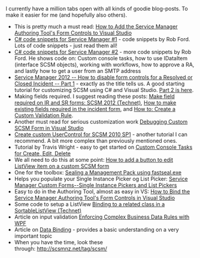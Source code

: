 ﻿I currently have a million tabs open with all kinds of goodie
blog-posts. To make it easier for me (and hopefully also others).

-   This is pretty much a must read: [How to Add the Service Manager
    Authoring Tool's Form Controls to Visual
    Studio](http://blog.concurrency.com/infrastructure/how-to-add-the-service-manager-authoring-tools-form-controls-to-visual-studio/)
-   [C\# code snippets for Service Manager
    \#1](http://scsmnz.net/c-code-snippets-for-service-manager-1/)
    - code snippets by Rob Ford. Lots of code snippets - just read them
    all!
-   [C\# code snippets for Service Manager
    \#2](http://scsmnz.net/c-code-snippets-for-service-manager-2/) -
    more code snippets by Rob Ford. He shows code on: Custom console
    tasks, how to use IDataItem (interface SCSM objects), working with
    workflows, how to approve a RA, and lastly how to get a user from an
    SMTP address
-   [Service Manager 2012 -- How to disable form controls for a Resolved
    or Closed Incident -- Part
    1](http://scsmnz.net/service-manager-2012-how-to-disable-form-controls-for-a-resolved-or-closed-incident-part-1/) -
    exactly as the title tells us. A good starting tutorial for
    customizing SCSM using C\# and Visual Studio. [Part 2 is
    here](http://scsmnz.net/service-manager-2012-how-to-disable-form-controls-for-a-resolved-or-closed-incident-part-2/).
-   Making fields required. I suggest reading these posts: [Make field
    required on IR and SR forms: SCSM 2012
    (Technet)](http://social.technet.microsoft.com/Forums/en-US/customization/thread/2b484db8-195b-4edf-9e25-e178d6bb697f), [How
    to make existing fields required in the incident
    form](http://social.technet.microsoft.com/Forums/en-US/customization/thread/3b44dc26-ead0-4bad-b1fd-72bfa49e84f9),
    and [How to: Create a Custom Validation
    Rule](http://msdn.microsoft.com/en-us/library/ms182556(v=vs.80).aspx).
-   Another must read for serious customization work [Debugging Custom
    SCSM Form in Visual
    Studio](http://scsmlab.com/2013/04/09/debugging-custom-scsm-form-in-visual-studio/)
-   [Create custom UserControl for SCSM 2010
    SP1](http://blog.scsmsolutions.com/2011/08/create-custom-user-control-for-scsm-2010/) -
    another tutorial I can recommend. A bit more complex than previously
    mentioned ones.
-   Tutorial by Travis Wright - easy to get started on [Custom Console
    Tasks for Create, Edit,
    Delete](http://blogs.technet.com/b/servicemanager/archive/2010/12/22/tasks-part-2-custom-console-tasks-for-create-edit-delete.aspx)
-   We all need to do this at some point: [How to add a button to edit
    ListView item on a custom SCSM
    form](http://scsmlab.com/2013/01/11/how-to-add-a-button-to-edit-listview-item-on-a-custom-scsm-form/)
-   One for the toolbox: [Sealing a Management Pack using
    fastseal.exe](http://scsmnz.net/sealing-a-management-pack-using-fastseal-exe/)
-   Helps you populate your Single Instance Picker og List
    Picker: [Service Manager Custom Forms--Single Instance Pickers and
    List
    Pickers](http://blog.concurrency.com/featured-post/service-manager-custom-formssingle-instance-pickers-and-list-pickers/)
-   Easy to do in the Authoring Tool, almost as easy in VS: [How to Bind
    the Service Manager Authoring Tool's Form Controls in Visual
    Studio](http://blog.concurrency.com/how-to-bind-the-service-manager-authoring-tools-form-controls-to-visual-studio/)
-   Some code to setup a ListView [Binding to a related class in a
    SortableListView
    (Technet)](http://social.technet.microsoft.com/Forums/en-US/customization/thread/2a5dc85b-ea7d-4ad2-a0c8-5257fbe5a5b0)
-   Article on input validation [Enforcing Complex Business Data Rules
    with WPF](http://msdn.microsoft.com/en-us/magazine/ff714593.aspx)
-   Article on [Data
    Binding](http://msdn.microsoft.com/en-us/library/ms752347.aspx) -
    provides a basic understanding on a very important topic
-   When you have the time, look these
    through: <http://scsmnz.net/tag/scsm/>
```
```
